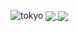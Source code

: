 ![tokyo](https://i.imgur.com/Xv9MXfC.gif)
<a href="https://github.com/tumx1337/github-readme-stats">
  <img align="center" src="https://github-readme-stats.vercel.app/api?username=tumx1337&hide=stars,issues&count_private=true&show_icons=true&theme=tokyonight"/>
</a>
<a href="https://github.com/tumx1337/github-readme-stats">
  <img align="center" src="https://github-readme-stats.vercel.app/api/top-langs/?username=tumx1337&layout=compact&theme=tokyonight" />
</a>

